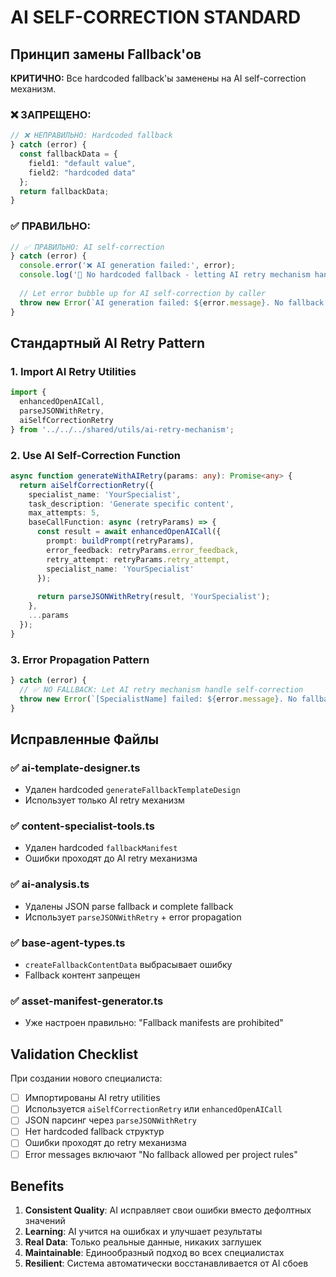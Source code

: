 # AI SELF-CORRECTION STANDARD

## Принцип замены Fallback'ов

**КРИТИЧНО:** Все hardcoded fallback'ы заменены на AI self-correction механизм.

### ❌ ЗАПРЕЩЕНО:
```typescript
// ❌ НЕПРАВИЛЬНО: Hardcoded fallback
} catch (error) {
  const fallbackData = {
    field1: "default value",
    field2: "hardcoded data"
  };
  return fallbackData;
}
```

### ✅ ПРАВИЛЬНО:
```typescript
// ✅ ПРАВИЛЬНО: AI self-correction
} catch (error) {
  console.error('❌ AI generation failed:', error);
  console.log('🚫 No hardcoded fallback - letting AI retry mechanism handle error correction');
  
  // Let error bubble up for AI self-correction by caller
  throw new Error(`AI generation failed: ${error.message}. No fallback allowed per project rules - AI retry mechanism should handle self-correction.`);
}
```

## Стандартный AI Retry Pattern

### 1. Import AI Retry Utilities
```typescript
import { 
  enhancedOpenAICall, 
  parseJSONWithRetry, 
  aiSelfCorrectionRetry 
} from '../../../shared/utils/ai-retry-mechanism';
```

### 2. Use AI Self-Correction Function
```typescript
async function generateWithAIRetry(params: any): Promise<any> {
  return aiSelfCorrectionRetry({
    specialist_name: 'YourSpecialist',
    task_description: 'Generate specific content',
    max_attempts: 5,
    baseCallFunction: async (retryParams) => {
      const result = await enhancedOpenAICall({
        prompt: buildPrompt(retryParams),
        error_feedback: retryParams.error_feedback,
        retry_attempt: retryParams.retry_attempt,
        specialist_name: 'YourSpecialist'
      });
      
      return parseJSONWithRetry(result, 'YourSpecialist');
    },
    ...params
  });
}
```

### 3. Error Propagation Pattern
```typescript
} catch (error) {
  // ✅ NO FALLBACK: Let AI retry mechanism handle self-correction
  throw new Error(`[SpecialistName] failed: ${error.message}. No fallback allowed per project rules.`);
}
```

## Исправленные Файлы

### ✅ ai-template-designer.ts
- Удален hardcoded `generateFallbackTemplateDesign`
- Использует только AI retry механизм

### ✅ content-specialist-tools.ts  
- Удален hardcoded `fallbackManifest`
- Ошибки проходят до AI retry механизма

### ✅ ai-analysis.ts
- Удалены JSON parse fallback и complete fallback
- Использует `parseJSONWithRetry` + error propagation

### ✅ base-agent-types.ts
- `createFallbackContentData` выбрасывает ошибку
- Fallback контент запрещен

### ✅ asset-manifest-generator.ts
- Уже настроен правильно: "Fallback manifests are prohibited"

## Validation Checklist

При создании нового специалиста:

- [ ] Импортированы AI retry utilities
- [ ] Используется `aiSelfCorrectionRetry` или `enhancedOpenAICall`
- [ ] JSON парсинг через `parseJSONWithRetry`
- [ ] Нет hardcoded fallback структур
- [ ] Ошибки проходят до retry механизма
- [ ] Error messages включают "No fallback allowed per project rules"

## Benefits

1. **Consistent Quality**: AI исправляет свои ошибки вместо дефолтных значений
2. **Learning**: AI учится на ошибках и улучшает результаты
3. **Real Data**: Только реальные данные, никаких заглушек
4. **Maintainable**: Единообразный подход во всех специалистах
5. **Resilient**: Система автоматически восстанавливается от AI сбоев 